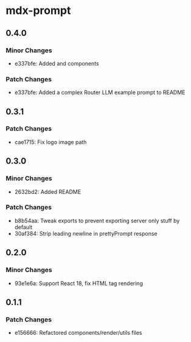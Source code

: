 # mdx-prompt

## 0.4.0

### Minor Changes

- e337bfe: Added <Tools> and <Data> components

### Patch Changes

- e337bfe: Added a complex Router LLM example prompt to README

## 0.3.1

### Patch Changes

- cae1715: Fix logo image path

## 0.3.0

### Minor Changes

- 2632bd2: Added README

### Patch Changes

- b8b54aa: Tweak exports to prevent exporting server only stuff by default
- 30af384: Strip leading newline in prettyPrompt response

## 0.2.0

### Minor Changes

- 93e1e6a: Support React 18, fix HTML tag rendering

## 0.1.1

### Patch Changes

- e156666: Refactored components/render/utils files

